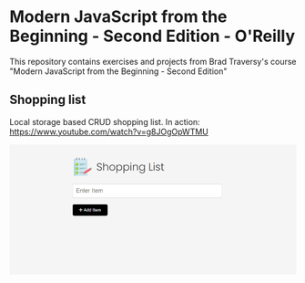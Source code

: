 # Modern JavaScript from the Beginning - Second Edition - O'Reilly

This repository contains exercises and projects from Brad Traversy's course "Modern JavaScript from the Beginning - Second Edition"

## Shopping list

Local storage based CRUD shopping list.
In action: https://www.youtube.com/watch?v=g8JOgOpWTMU

![Shopping List](image.png)
